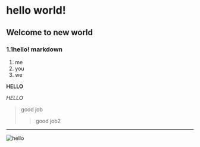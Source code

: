 # hello world!

## Welcome to new world

### 1.1hello! markdown

1. me
2. you
3. we

**HELLO**

*HELLO*

>good job
>>good job2

---
![hello](https://upload-images.jianshu.io/upload_images/11716384-db4fa1eb0c2c32bf.jpg "example")
